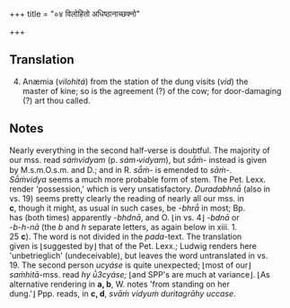+++
title = "०४ विलोहितो अधिष्ठानाच्छक्नो"

+++
## Translation
4. Anæmia (*vilohitá*) from the station of the dung visits (*vid*) the  
master of kine; so is the agreement (?) of the cow; for door-damaging  
(?) art thou called.

## Notes
Nearly everything in the second half-verse is doubtful. The majority of  
our mss. read *sáṁvidyam* (p. *sám॰vidyam*), but *sā́ṁ-* instead is given  
by M.s.m.O.s.m. and D.; and in R. *sā́ṁ-* is emended to *sāṁ-*.  
*Sā́ṁvidya* seems a much more probable form of stem. The Pet. Lexx.  
render 'possession,' which is very unsatisfactory. *Duradabhnā́* (also in  
vs. 19) seems pretty clearly the reading of nearly all our mss. in  
**c**, though it might, as usual in such cases, be *-bhrā́* in most; Bp.  
has (both times) apparently *-bhdnā*, and O. ⌊in vs. 4⌋ *-bdnā* or  
*-b-h-nā* (the *b* and *h* separate letters, as again below in xiii. 1.  
25 **c**). The word is not divided in the *pada*-text. The translation  
given is ⌊suggested by⌋ that of the Pet. Lexx.; Ludwig renders here  
'unbetrieglich' (undeceivable), but leaves the word untranslated in vs.  
19. The second person *ucyáse* is quite unexpected; ⌊most of our⌋  
*saṁhitā*-mss. read *hy ū̀3cyáse;* ⌊and SPP's are much at variance⌋. ⌊As  
alternative rendering in **a, b**, W. notes 'from standing on her  
dung.'⌋ Ppp. reads, in **c, d**, *svāṁ vidyuṁ duritagrāhy uccase*.
